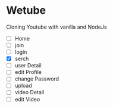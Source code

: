 # Wetube

Cloning Youtube with vanilla and NodeJs

- [ ] Home
- [ ] join
- [ ] login
- [x] serch
- [ ] user Detail
- [ ] edit Profile
- [ ] change Password
- [ ] upload
- [ ] video Detail
- [ ] edit Video
